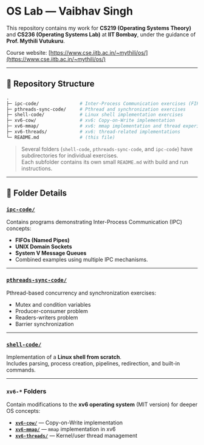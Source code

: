 
# OS Lab — Vaibhav Singh

This repository contains my work for **CS219 (Operating Systems Theory)** and **CS236 (Operating Systems Lab)** at **IIT Bombay**, under the guidance of **Prof. Mythili Vutukuru**.

Course website: [https://www.cse.iitb.ac.in/~mythili/os/](https://www.cse.iitb.ac.in/~mythili/os/)

----------

## 📁 Repository Structure
```graphql
.
├─ ipc-code/               # Inter-Process Communication exercises (FIFOs, sockets, message queues, shared memory)
├─ pthreads-sync-code/     # Pthread and synchronization exercises
├─ shell-code/             # Linux shell implementation exercises
├─ xv6-cow/                # xv6: Copy-on-Write implementation
├─ xv6-mmap/               # xv6: mmap implementation and thread experiments
├─ xv6-threads/            # xv6: thread-related implementations
└─ README.md               # (this file)
```

> Several folders (`shell-code`, `pthreads-sync-code`, and `ipc-code`) have subdirectories for individual exercises.  
> Each subfolder contains its own small `README.md` with build and run instructions.

----------

## 📘 Folder Details

### [`ipc-code/`](./ipc-code/)

Contains programs demonstrating Inter-Process Communication (IPC) concepts:
-   **FIFOs (Named Pipes)** 
-   **UNIX Domain Sockets**    
-   **System V Message Queues**    
-   Combined examples using multiple IPC mechanisms.
 ----------

### [`pthreads-sync-code/`](./pthreads-sync-code/)

Pthread-based concurrency and synchronization exercises:
-   Mutex and condition variables
-   Producer-consumer problem
-   Readers-writers problem
-   Barrier synchronization
----------
### [`shell-code/`](./shell-code/)
Implementation of a **Linux shell from scratch**.  
Includes parsing, process creation, pipelines, redirection, and built-in commands.

----------

### `xv6-*` Folders
Contain modifications to the **xv6 operating system** (MIT version) for deeper OS concepts:
-   [**`xv6-cow/`**](./xv6-cow/) — Copy-on-Write implementation
-   [**`xv6-mmap/`**](./xv6-mmap/) — ``mmap`` implementation in xv6
-    [**`xv6-threads/`**](./xv6-threads/) — Kernel/user thread management
    
